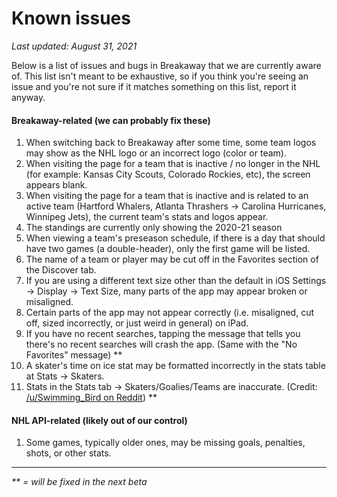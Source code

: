 # Known issues

*Last updated: August 31, 2021*

Below is a list of issues and bugs in Breakaway that we are currently aware of. This list isn't meant to be exhaustive, so if you think you're seeing an issue and you're not sure if it matches something on this list, report it anyway. 

#### Breakaway-related (we can probably fix these)
1. When switching back to Breakaway after some time, some team logos may show as the NHL logo or an incorrect logo (color or team).
2. When visiting the page for a team that is inactive / no longer in the NHL (for example: Kansas City Scouts, Colorado Rockies, etc), the screen appears blank.
3. When visiting the page for a team that is inactive and is related to an active team (Hartford Whalers, Atlanta Thrashers -> Carolina Hurricanes, Winnipeg Jets), the current team's stats and logos appear.
4. The standings are currently only showing the 2020-21 season
5. When viewing a team's preseason schedule, if there is a day that should have two games (a double-header), only the first game will be listed.
6. The name of a team or player may be cut off in the Favorites section of the Discover tab.
7. If you are using a different text size other than the default in iOS Settings -> Display -> Text Size, many parts of the app may appear broken or misaligned.
8. Certain parts of the app may not appear correctly (i.e. misaligned, cut off, sized incorrectly, or just weird in general) on iPad.
9. If you have no recent searches, tapping the message that tells you there's no recent searches will crash the app. (Same with the "No Favorites" message) **
10. A skater's time on ice stat may be formatted incorrectly in the stats table at Stats -> Skaters.
11. Stats in the Stats tab -> Skaters/Goalies/Teams are inaccurate. (Credit: [/u/Swimming_Bird on Reddit](https://www.reddit.com/user/Swimming_Bird/))  **

#### NHL API-related (likely out of our control)
1. Some games, typically older ones, may be missing goals, penalties, shots, or other stats.

---

_** = will be fixed in the next beta_
